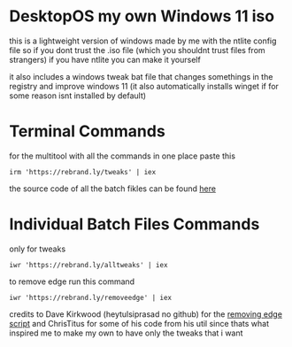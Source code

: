 # DesktopOS my own Windows 11 iso 

this is a lightweight version of windows made by me with the ntlite config file so if you dont trust the .iso file (which you shouldnt trust files from strangers) if you have ntlite you can make it yourself

it also includes a windows tweak bat file that changes somethings in the registry and improve windows 11 (it also automatically installs winget if for some reason isnt installed by default)

# Terminal Commands
for the multitool with all the commands in one place paste this
```
irm 'https://rebrand.ly/tweaks' | iex
```
the source code of all the batch fikles can be found [here](https://github.com/Panos0210/DesktopOS/tree/main/Batch%20FIles)
# Individual Batch Files Commands
only for tweaks
```
iwr 'https://rebrand.ly/alltweaks' | iex
```

to remove edge run this command
```
iwr 'https://rebrand.ly/removeedge' | iex
```


credits to Dave Kirkwood (heytulsiprasad no github) for the [removing edge script](https://gist.github.com/heytulsiprasad/670b7451a1931cfd354c4813c74ac181) and ChrisTitus for some of his code from his util since thats what inspired me to make my own to have only the tweaks that i want

